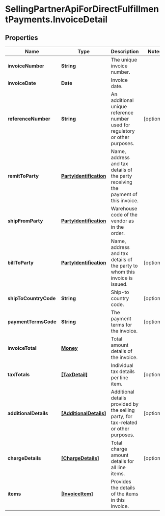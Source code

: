 # SellingPartnerApiForDirectFulfillmentPayments.InvoiceDetail

## Properties
Name | Type | Description | Notes
------------ | ------------- | ------------- | -------------
**invoiceNumber** | **String** | The unique invoice number. | 
**invoiceDate** | **Date** | Invoice date. | 
**referenceNumber** | **String** | An additional unique reference number used for regulatory or other purposes. | [optional] 
**remitToParty** | [**PartyIdentification**](PartyIdentification.md) | Name, address and tax details of the party receiving the payment of this invoice. | 
**shipFromParty** | [**PartyIdentification**](PartyIdentification.md) | Warehouse code of the vendor as in the order. | 
**billToParty** | [**PartyIdentification**](PartyIdentification.md) | Name, address and tax details of the party to whom this invoice is issued. | [optional] 
**shipToCountryCode** | **String** | Ship-to country code. | [optional] 
**paymentTermsCode** | **String** | The payment terms for the invoice. | [optional] 
**invoiceTotal** | [**Money**](Money.md) | Total amount details of the invoice. | 
**taxTotals** | [**[TaxDetail]**](TaxDetail.md) | Individual tax details per line item. | [optional] 
**additionalDetails** | [**[AdditionalDetails]**](AdditionalDetails.md) | Additional details provided by the selling party, for tax-related or other purposes. | [optional] 
**chargeDetails** | [**[ChargeDetails]**](ChargeDetails.md) | Total charge amount details for all line items. | [optional] 
**items** | [**[InvoiceItem]**](InvoiceItem.md) | Provides the details of the items in this invoice. | 


